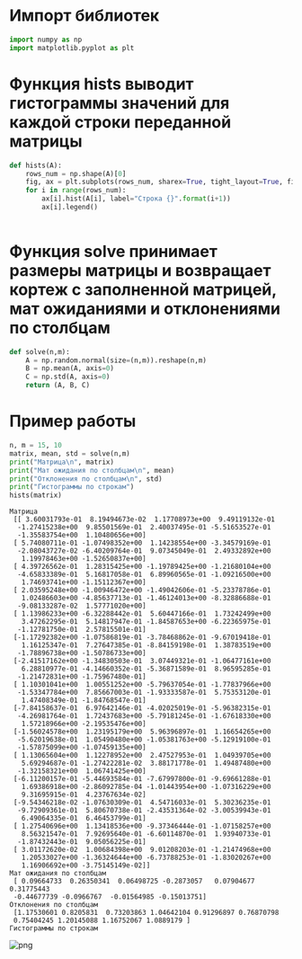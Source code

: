 # Импорт библиотек


```python
import numpy as np
import matplotlib.pyplot as plt
```

# Функция hists выводит гистограммы значений для каждой строки переданной матрицы


```python
def hists(A):
    rows_num = np.shape(A)[0]
    fig, ax = plt.subplots(rows_num, sharex=True, tight_layout=True, figsize=(10,50))
    for i in range(rows_num):
        ax[i].hist(A[i], label="Строка {}".format(i+1))
        ax[i].legend()
        
```

# Функция solve принимает размеры матрицы и возвращает кортеж с заполненной матрицей, мат ожиданиями и отклонениями по столбцам


```python
def solve(n,m):
    A = np.random.normal(size=(n,m)).reshape(n,m)
    B = np.mean(A, axis=0)
    C = np.std(A, axis=0)
    return (A, B, C)
```

# Пример работы


```python
n, m = 15, 10
matrix, mean, std = solve(n,m)
print("Матрица\n", matrix)
print("Мат ожидания по столбцам\n", mean)
print("Отклонения по столбцам\n", std)
print("Гистограммы по строкам")
hists(matrix)
```

    Матрица
     [[ 3.60031793e-01  8.19494673e-02  1.17708973e+00  9.49119132e-01
      -1.27415238e+00  9.85501569e-01  2.40037495e-01 -5.51653527e-01
      -1.35583754e+00  1.10480656e+00]
     [ 5.74080711e-01 -1.07498352e+00  1.14238554e+00 -3.34579169e-01
      -2.08043727e-02 -6.40209764e-01  9.07345049e-01  2.49332892e+00
       1.19978463e+00 -1.52650837e+00]
     [ 4.39726562e-01  1.28315425e+00 -1.19789425e+00 -1.21680104e+00
      -4.65833389e-01  5.16817058e-01  6.89960565e-01 -1.09216500e+00
       1.74693741e+00 -1.15112367e+00]
     [ 2.03595248e+00 -1.00946472e+00 -1.49042606e-01 -5.23378786e-01
       1.02486603e+00 -4.85637713e-01 -1.46124013e+00 -8.32886688e-01
      -9.08133287e-02  1.57771020e+00]
     [ 1.13986233e+00 -6.32288442e-01  5.60447166e-01  1.73242499e+00
       3.47262295e-01  5.14817947e-01 -1.84587653e+00 -6.22365975e-01
      -1.12781750e-01  2.57815501e-01]
     [-1.17292382e+00 -1.07586819e-01 -3.78468862e-01 -9.67019418e-01
       1.16125347e-01  7.27647385e-01 -8.84159198e-01  1.38783519e+00
      -1.78896738e+00 -1.50786733e+00]
     [-2.41517162e+00 -1.34830503e-01  3.07449321e-01 -1.06477161e+00
       6.28810977e-01 -4.14660352e-01 -5.36871589e-01  8.96595285e-01
      -1.21472831e+00 -1.75967480e-01]
     [ 1.10301041e+00  1.00551252e+00 -5.79637054e-01 -1.77837966e+00
      -1.53347784e+00  7.85667003e-01 -1.93333587e-01  5.75353120e-01
       1.47408349e-01 -1.84768547e-01]
     [-7.84158637e-01  6.97642146e-01 -4.02025019e-01 -5.96382315e-01
      -4.26981764e-01  1.72437683e+00 -5.79181245e-01 -1.67618330e+00
       1.57218966e+00 -2.19535476e+00]
     [-1.56024578e+00  1.23195179e+00  5.96396897e-01  1.16654265e+00
      -5.62019638e-01  1.05490480e+00 -1.05381763e+00 -5.12919100e-01
      -1.57875099e+00 -1.07459135e+00]
     [ 1.13065604e+00  1.12278952e+00  2.47527953e-01  1.04939705e+00
       5.69294687e-01 -1.27422281e-02  3.88171778e-01  1.49487480e+00
      -1.32158321e+00  1.06741425e+00]
     [-6.11200157e-01 -5.44693584e-01 -7.67997800e-01 -9.69661288e-01
       1.69386918e+00 -2.86092785e-04 -1.01443954e+00 -1.07316229e+00
       9.31695915e-01  4.23767634e-02]
     [-9.54346218e-02 -1.07630309e-01  4.54716033e-01  5.30236235e-01
      -9.72909361e-01  5.80670738e-01 -2.43531364e-02 -3.00539943e-01
       6.49064335e-01  6.46453799e-01]
     [ 1.27540696e+00  1.13418536e+00 -9.37346444e-01 -1.07158257e+00
       8.56321547e-01  7.92695640e-01 -6.60114870e-01  1.93940733e-01
      -1.87432443e-01  9.05056225e-01]
     [ 3.01172620e-02  1.00684398e+00  9.01208203e-01 -1.21474968e+00
       1.20533027e+00 -1.36324644e+00 -6.73788253e-01 -1.83020267e+00
       1.16906692e+00 -3.75145149e-02]]
    Мат ожидания по столбцам
     [ 0.09664733  0.26350341  0.06498725 -0.2873057   0.07904677  0.31775443
     -0.44677739 -0.0966767  -0.01564985 -0.15013751]
    Отклонения по столбцам
     [1.17530601 0.8205831  0.73203863 1.04642104 0.91296897 0.76870798
     0.75404245 1.20145088 1.16752067 1.0889179 ]
    Гистограммы по строкам
    


    
![png](output_7_1.png)
    



```python

```


```python

```
